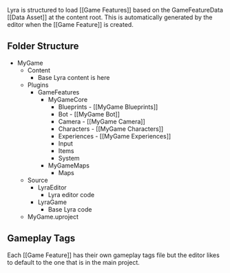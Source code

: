 Lyra is structured to load [[Game Features]] based on the GameFeatureData [[Data Asset]] at the content root. This is automatically generated by the editor when the [[Game Feature]] is created.


## Folder Structure

* MyGame
	* Content
		* Base Lyra content is here
	* Plugins
		* GameFeatures
			* MyGameCore
				* Blueprints - [[MyGame Blueprints]]
				* Bot - [[MyGame Bot]]
				* Camera - [[MyGame Camera]]
				* Characters - [[MyGame Characters]]
				* Experiences - [[MyGame Experiences]]
				* Input
				* Items
				* System
			* MyGameMaps
				* Maps
	* Source
		* LyraEditor
			* Lyra editor code
		* LyraGame
			* Base Lyra code
	* MyGame.uproject


## Gameplay Tags

Each [[Game Feature]] has their own gameplay tags file but the editor likes to default to the one that is in the main project.
